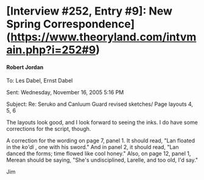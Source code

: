 # [Interview #252, Entry #9]: New Spring Correspondence](https://www.theoryland.com/intvmain.php?i=252#9)

#### Robert Jordan

To: Les Dabel, Ernst Dabel
  
Sent: Wednesday, November 16, 2005 5:16 PM
  
Subject: Re: Seruko and Canluum Guard revised sketches/ Page layouts 4, 5, 6

The layouts look good, and I look forward to seeing the inks. I do have some corrections for the script, though.

A correction for the wording on page 7, panel 1. It should read, "Lan floated in the
*ko'di*
, one with his sword." And in panel 2, it should read, "Lan danced the forms; time flowed like cool honey." Also, on page 12, panel 1, Merean should be saying, "She's undisciplined, Larelle, and too old, I'd say."

Jim

